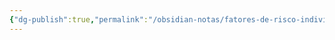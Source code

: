 ```yaml
---
{"dg-publish":true,"permalink":"/obsidian-notas/fatores-de-risco-individuais-psicossociais-e-culturais/"}
---
```

